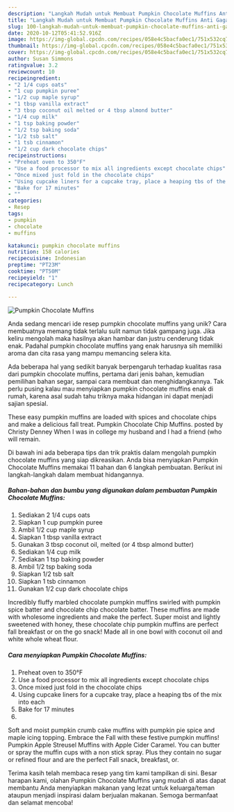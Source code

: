 ```yaml
---
description: "Langkah Mudah untuk Membuat Pumpkin Chocolate Muffins Anti Gagal"
title: "Langkah Mudah untuk Membuat Pumpkin Chocolate Muffins Anti Gagal"
slug: 100-langkah-mudah-untuk-membuat-pumpkin-chocolate-muffins-anti-gagal
date: 2020-10-12T05:41:52.916Z
image: https://img-global.cpcdn.com/recipes/058e4c5bacfa0ec1/751x532cq70/pumpkin-chocolate-muffins-recipe-main-photo.jpg
thumbnail: https://img-global.cpcdn.com/recipes/058e4c5bacfa0ec1/751x532cq70/pumpkin-chocolate-muffins-recipe-main-photo.jpg
cover: https://img-global.cpcdn.com/recipes/058e4c5bacfa0ec1/751x532cq70/pumpkin-chocolate-muffins-recipe-main-photo.jpg
author: Susan Simmons
ratingvalue: 3.2
reviewcount: 10
recipeingredient:
- "2 1/4 cups oats"
- "1 cup pumpkin puree"
- "1/2 cup maple syrup"
- "1 tbsp vanilla extract"
- "3 tbsp coconut oil melted or 4 tbsp almond butter"
- "1/4 cup milk"
- "1 tsp baking powder"
- "1/2 tsp baking soda"
- "1/2 tsb salt"
- "1 tsb cinnamon"
- "1/2 cup dark chocolate chips"
recipeinstructions:
- "Preheat oven to 350°F"
- "Use a food processor to mix all ingredients except chocolate chips"
- "Once mixed just fold in the chocolate chips"
- "Using cupcake liners for a cupcake tray, place a heaping tbs of the mix into each"
- "Bake for 17 minutes"
- ""
categories:
- Resep
tags:
- pumpkin
- chocolate
- muffins

katakunci: pumpkin chocolate muffins 
nutrition: 158 calories
recipecuisine: Indonesian
preptime: "PT23M"
cooktime: "PT50M"
recipeyield: "1"
recipecategory: Lunch

---
```



![Pumpkin Chocolate Muffins](https://img-global.cpcdn.com/recipes/058e4c5bacfa0ec1/751x532cq70/pumpkin-chocolate-muffins-recipe-main-photo.jpg)

Anda sedang mencari ide resep pumpkin chocolate muffins yang unik? Cara membuatnya memang tidak terlalu sulit namun tidak gampang juga. Jika keliru mengolah maka hasilnya akan hambar dan justru cenderung tidak enak. Padahal pumpkin chocolate muffins yang enak harusnya sih memiliki aroma dan cita rasa yang mampu memancing selera kita.

Ada beberapa hal yang sedikit banyak berpengaruh terhadap kualitas rasa dari pumpkin chocolate muffins, pertama dari jenis bahan, kemudian pemilihan bahan segar, sampai cara membuat dan menghidangkannya. Tak perlu pusing kalau mau menyiapkan pumpkin chocolate muffins enak di rumah, karena asal sudah tahu triknya maka hidangan ini dapat menjadi sajian spesial.

These easy pumpkin muffins are loaded with spices and chocolate chips and make a delicious fall treat. Pumpkin Chocolate Chip Muffins. posted by Christy Denney When I was in college my husband and I had a friend (who will remain.


Di bawah ini ada beberapa tips dan trik praktis dalam mengolah pumpkin chocolate muffins yang siap dikreasikan. Anda bisa menyiapkan Pumpkin Chocolate Muffins memakai 11 bahan dan 6 langkah pembuatan. Berikut ini langkah-langkah dalam membuat hidangannya.

<!--inarticleads1-->

##### Bahan-bahan dan bumbu yang digunakan dalam pembuatan Pumpkin Chocolate Muffins:

1. Sediakan 2 1/4 cups oats
1. Siapkan 1 cup pumpkin puree
1. Ambil 1/2 cup maple syrup
1. Siapkan 1 tbsp vanilla extract
1. Gunakan 3 tbsp coconut oil, melted (or 4 tbsp almond butter)
1. Sediakan 1/4 cup milk
1. Sediakan 1 tsp baking powder
1. Ambil 1/2 tsp baking soda
1. Siapkan 1/2 tsb salt
1. Siapkan 1 tsb cinnamon
1. Gunakan 1/2 cup dark chocolate chips


Incredibly fluffy marbled chocolate pumpkin muffins swirled with pumpkin spice batter and chocolate chip chocolate batter. These muffins are made with wholesome ingredients and make the perfect. Super moist and lightly sweetened with honey, these chocolate chip pumpkin muffins are perfect fall breakfast or on the go snack! Made all in one bowl with coconut oil and white whole wheat flour. 

<!--inarticleads2-->

##### Cara menyiapkan Pumpkin Chocolate Muffins:

1. Preheat oven to 350°F
1. Use a food processor to mix all ingredients except chocolate chips
1. Once mixed just fold in the chocolate chips
1. Using cupcake liners for a cupcake tray, place a heaping tbs of the mix into each
1. Bake for 17 minutes
1. 


Soft and moist pumpkin crumb cake muffins with pumpkin pie spice and maple icing topping. Embrace the Fall with these festive pumpkin muffins! Pumpkin Apple Streusel Muffins with Apple Cider Caramel. You can butter or spray the muffin cups with a non stick spray. Plus they contain no sugar or refined flour and are the perfect Fall snack, breakfast, or. 

Terima kasih telah membaca resep yang tim kami tampilkan di sini. Besar harapan kami, olahan Pumpkin Chocolate Muffins yang mudah di atas dapat membantu Anda menyiapkan makanan yang lezat untuk keluarga/teman ataupun menjadi inspirasi dalam berjualan makanan. Semoga bermanfaat dan selamat mencoba!
